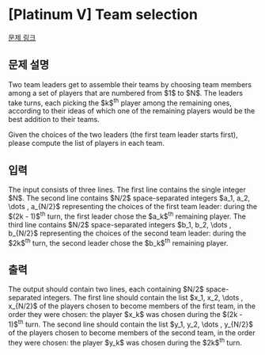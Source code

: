 # [Platinum V] Team selection

[문제 링크](https://www.acmicpc.net/problem/31492) 

## 문제 설명

<p>Two team leaders get to assemble their teams by choosing team members among a set of players that are numbered from $1$ to $N$. The leaders take turns, each picking the $k$<sup>th</sup> player among the remaining ones, according to their ideas of which one of the remaining players would be the best addition to their teams.</p>

<p>Given the choices of the two leaders (the first team leader starts first), please compute the list of players in each team.</p>

## 입력 

 <p>The input consists of three lines. The first line contains the single integer $N$. The second line contains $N/2$ space-separated integers $a_1, a_2, \dots , a_{N/2}$ representing the choices of the first team leader: during the $(2k - 1)$<sup>th</sup> turn, the first leader chose the $a_k$<sup>th</sup> remaining player. The third line contains $N/2$ space-separated integers $b_1, b_2, \dots , b_{N/2}$ representing the choices of the second team leader: during the $2k$<sup>th</sup> turn, the second leader chose the $b_k$<sup>th</sup> remaining player.</p>

## 출력 

 <p>The output should contain two lines, each containing $N/2$ space-separated integers. The first line should contain the list $x_1, x_2, \dots , x_{N/2}$ of the players chosen to become members of the first team, in the order they were chosen: the player $x_k$ was chosen during the $(2k - 1)$<sup>th</sup> turn. The second line should contain the list $y_1, y_2, \dots , y_{N/2}$ of the players chosen to become members of the second team, in the order they were chosen: the player $y_k$ was chosen during the $2k$<sup>th</sup> turn.</p>

